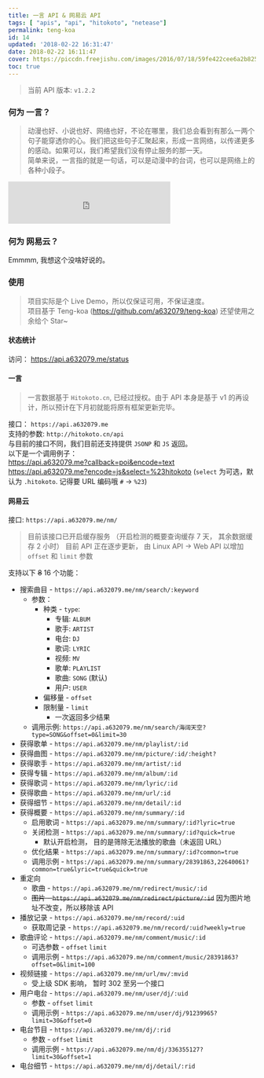 ```yaml
---
title: 一言 API & 网易云 API
tags: [ "apis", "api", "hitokoto", "netease"]
permalink: teng-koa
id: 14
updated: '2018-02-22 16:31:47'
date: 2018-02-22 16:11:47
cover: https://piccdn.freejishu.com/images/2016/07/18/59fe422cee6a2b825e4521ace38cc8b0.jpg!/format/jpg
toc: true
---
```


> 当前 API 版本: `v1.2.2`

### 何为 一言？
  
>  动漫也好、小说也好、网络也好，不论在哪里，我们总会看到有那么一两个句子能穿透你的心。我们把这些句子汇聚起来，形成一言网络，以传递更多的感动。如果可以，我们希望我们没有停止服务的那一天。  
> 简单来说，一言指的就是一句话，可以是动漫中的台词，也可以是网络上的各种小段子。  

<iframe frameborder="no" border="0" marginwidth="0" marginheight="0" width="330" height="86" src="https://cdn.a632079.me/163music.html?playlist=492926375&autoplay=true" style="margin:0"></iframe>

### 何为 网易云？
Emmmm, 我想这个没啥好说的。

### 使用
> 项目实际是个 Live Demo，所以仅保证可用，不保证速度。  
> 项目基于 Teng-koa (https://github.com/a632079/teng-koa) 还望使用之余给个 Star~

#### 状态统计
访问： https://api.a632079.me/status  
#### 一言
> 一言数据基于 `Hitokoto.cn`, 已经过授权。由于 API 本身是基于 v1 的再设计，所以预计在下月初就能将原有框架更新完毕。 

接口： `https://api.a632079.me`   
支持的参数: `http://hitokoto.cn/api`    
与目前的接口不同，我们目前还支持提供 `JSONP` 和 `JS` 返回。  
以下是一个调用例子：  
https://api.a632079.me?callback=poi&encode=text
https://api.a632079.me?encode=js&select=%23hitokoto  (`select` 为可选，默认为 `.hitokoto`. 记得要 URL 编码哦 `#` -> `%23`)

#### 网易云
接口: `https://api.a632079.me/nm/`  

> 目前该接口已开启缓存服务 （开启检测的概要查询缓存 7 天， 其余数据缓存 2 小时）
> 目前 API 正在逐步更新， 由 Linux API -> Web API 以增加 `offset` 和 `limit` 参数

支持以下 ~~8~~ 16 个功能：  
* 搜索曲目 - `https://api.a632079.me/nm/search/:keyword`
  * 参数：
    * 种类 - `type`:
      * 专辑: `ALBUM`
      * 歌手: `ARTIST`
      * 电台: `DJ`
      * 歌词: `LYRIC`
      * 视频: `MV`
      * 歌单: `PLAYLIST`
      * 歌曲: `SONG` (默认)
      * 用户: `USER`
    * 偏移量 - `offset`
    * 限制量 - `limit`
      * 一次返回多少结果
  * 调用示例: `https://api.a632079.me/nm/search/海阔天空?type=SONG&offset=0&limit=30`
* 获得歌单 - `https://api.a632079.me/nm/playlist/:id`  
* 获得曲图 - `https://api.a632079.me/nm/picture/:id/:height?`  
* 获得歌手 - `https://api.a632079.me/nm/artist/:id`  
* 获得专辑 - `https://api.a632079.me/nm/album/:id`  
* 获得歌词 - `https://api.a632079.me/nm/lyric/:id`  
* 获得歌曲 - `https://api.a632079.me/nm/url/:id`   
* 获得细节 - `https://api.a632079.me/nm/detail/:id`  
* 获得概要 - `https://api.a632079.me/nm/summary/:id`
  * 启用歌词 - `https://api.a632079.me/nm/summary/:id?lyric=true`
  * 关闭检测 - `https://api.a632079.me/nm/summary/:id?quick=true`
    * 默认开启检测， 目的是筛除无法播放的歌曲（未返回 URL）
  * 优化结果 - `https://api.a632079.me/nm/summary/:id?common=true`
  * 调用示例 -  `https://api.a632079.me/nm/summary/28391863,22640061?common=true&lyric=true&quick=true`
* 重定向
  * 歌曲 - `https://api.a632079.me/nm/redirect/music/:id`
  * ~~图片 - `https://api.a632079.me/nm/redirect/picture/:id`~~ 因为图片地址不改变，所以移除该 API
* 播放记录 - `https://api.a632079.me/nm/record/:uid`
  * 获取周记录 - `https://api.a632079.me/nm/record/:uid?weekly=true`
* 歌曲评论 - `https://api.a632079.me/nm/comment/music/:id`
  * 可选参数 -  `offset` `limit`
  * 调用示例 - `https://api.a632079.me/nm/comment/music/28391863?offset=0&limit=100`
* 视频链接 - `https://api.a632079.me/nm/url/mv/:mvid`
  * 受上级 SDK 影响， 暂时 302 至另一个接口
* 用户电台 - `https://api.a632079.me/nm/user/dj/:uid`
  * 参数 - `offset` `limit`
  * 调用示例 - `https://api.a632079.me/nm/user/dj/91239965?limit=30&offset=0`
* 电台节目 - `https://api.a632079.me/nm/dj/:rid`
  * 参数 - `offset` `limit`
  * 调用示例 - `https://api.a632079.me/nm/dj/336355127?limit=30&offset=1`
* 电台细节 - `https://api.a632079.me/nm/dj/detail/:rid`
